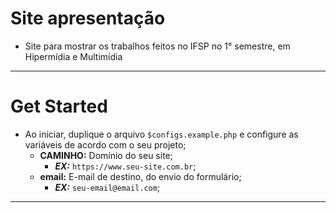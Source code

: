 # Site apresentação
  * Site para mostrar os trabalhos feitos no IFSP no 1° semestre, em Hipermídia e Multimídia
----

# Get Started
  * Ao iniciar, duplique o arquivo `$configs.example.php` e configure as variáveis de acordo com o seu projeto;
    * **CAMINHO:** Domínio do seu site;
      * ***EX:*** `https://www.seu-site.com.br`;
    * **email:** E-mail de destino, do envio do formulário;
      * ***EX:*** `seu-email@email.com`;
----

